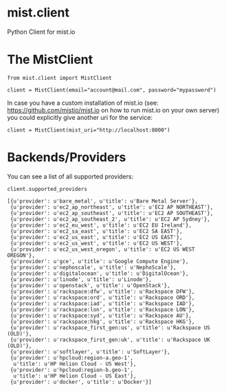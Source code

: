 mist.client
===========

Python Client for mist.io

The MistClient
===========

```
from mist.client import MistClient

client = MistClient(email="account@mail.com", password="mypassword")
```

In case you have a custom installation of mist.io (see: https://github.com/mistio/mist.io on how to run mist.io on your own server) you could explicitly give another uri for the service:

```
client = MistClient(mist_uri="http://localhost:8000")
```

Backends/Providers
==================
You can see a list of all supported providers:

```
client.supported_providers

[{u'provider': u'bare_metal', u'title': u'Bare Metal Server'},
 {u'provider': u'ec2_ap_northeast', u'title': u'EC2 AP NORTHEAST'},
 {u'provider': u'ec2_ap_southeast', u'title': u'EC2 AP SOUTHEAST'},
 {u'provider': u'ec2_ap_southeast_2', u'title': u'EC2 AP Sydney'},
 {u'provider': u'ec2_eu_west', u'title': u'EC2 EU Ireland'},
 {u'provider': u'ec2_sa_east', u'title': u'EC2 SA EAST'},
 {u'provider': u'ec2_us_east', u'title': u'EC2 US EAST'},
 {u'provider': u'ec2_us_west', u'title': u'EC2 US WEST'},
 {u'provider': u'ec2_us_west_oregon', u'title': u'EC2 US WEST OREGON'},
 {u'provider': u'gce', u'title': u'Google Compute Engine'},
 {u'provider': u'nephoscale', u'title': u'NephoScale'},
 {u'provider': u'digitalocean', u'title': u'DigitalOcean'},
 {u'provider': u'linode', u'title': u'Linode'},
 {u'provider': u'openstack', u'title': u'OpenStack'},
 {u'provider': u'rackspace:dfw', u'title': u'Rackspace DFW'},
 {u'provider': u'rackspace:ord', u'title': u'Rackspace ORD'},
 {u'provider': u'rackspace:iad', u'title': u'Rackspace IAD'},
 {u'provider': u'rackspace:lon', u'title': u'Rackspace LON'},
 {u'provider': u'rackspace:syd', u'title': u'Rackspace AU'},
 {u'provider': u'rackspace:hkg', u'title': u'Rackspace HKG'},
 {u'provider': u'rackspace_first_gen:us', u'title': u'Rackspace US (OLD)'},
 {u'provider': u'rackspace_first_gen:uk', u'title': u'Rackspace UK (OLD)'},
 {u'provider': u'softlayer', u'title': u'SoftLayer'},
 {u'provider': u'hpcloud:region-a.geo-1',
  u'title': u'HP Helion Cloud - US West'},
 {u'provider': u'hpcloud:region-b.geo-1',
  u'title': u'HP Helion Cloud - US East'},
 {u'provider': u'docker', u'title': u'Docker'}]
```


